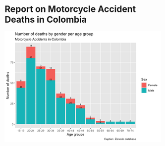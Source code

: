 Report on Motorcycle Accident Deaths in Colombia
================

![](main_files/figure-gfm/unnamed-chunk-8-1.png)<!-- -->
